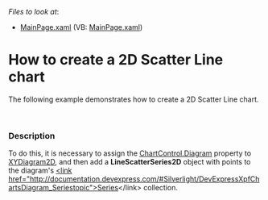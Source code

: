 <!-- default file list -->
*Files to look at*:

* [MainPage.xaml](./CS/ScatterLineChart/MainPage.xaml) (VB: [MainPage.xaml](./VB/ScatterLineChart/MainPage.xaml))
<!-- default file list end -->
# How to create a 2D Scatter Line chart


<p>The following example demonstrates how to create a 2D Scatter Line chart.</p><br />



<h3>Description</h3>

<p>To do this, it is necessary to assign the <a href="http://help.devexpress.com/#Silverlight/DevExpressXpfChartsChartControl_Diagramtopic"><u>ChartControl.Diagram</u></a> property to <a href="http://help.devexpress.com/#Silverlight/clsDevExpressXpfChartsXYDiagram2Dtopic"><u>XYDiagram2D</u></a>, and then add a <strong>LineScatterSeries2D</strong> object with points to the diagram&#39;s <a href="http://documentation.devexpress.com/#WPF/DevExpressXpfChartsDiagram_Seriestopic"> &lt;link href=&quot;http://documentation.devexpress.com/#Silverlight/DevExpressXpfChartsDiagram_Seriestopic&quot;&gt;<u>Series</u></a>&lt;/link&gt; collection. <br />
</p><br />


<br/>



